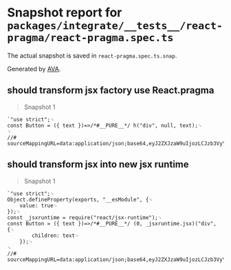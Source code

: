 # Snapshot report for `packages/integrate/__tests__/react-pragma/react-pragma.spec.ts`

The actual snapshot is saved in `react-pragma.spec.ts.snap`.

Generated by [AVA](https://avajs.dev).

## should transform jsx factory use React.pragma

> Snapshot 1

    `"use strict";␊
    const Button = ({ text })=>/*#__PURE__*/ h("div", null, text);␊
    ␊
    //# sourceMappingURL=data:application/json;base64,eyJ2ZXJzaW9uIjozLCJzb3VyY2VzIjpbInRlc3QudHN4Il0sInNvdXJjZXNDb250ZW50IjpbIlxuICBjb25zdCBCdXR0b24gPSAoeyB0ZXh0IH0pID0+IChcbiAgICA8ZGl2PlxuICAgICAge3RleHR9XG4gICAgPC9kaXY+XG4gIClcbiJdLCJuYW1lcyI6WyJCdXR0b24iLCJ0ZXh0IiwiZGl2Il0sIm1hcHBpbmdzIjoiO0FBQ0UsTUFBTUEsU0FBUyxDQUFDLEVBQUVDLElBQUksRUFBRSxpQkFDdEIsRUFBQ0MsYUFDRUQifQ==`

## should transform jsx into new jsx runtime

> Snapshot 1

    `"use strict";␊
    Object.defineProperty(exports, "__esModule", {␊
        value: true␊
    });␊
    const _jsxruntime = require("react/jsx-runtime");␊
    const Button = ({ text })=>/*#__PURE__*/ (0, _jsxruntime.jsx)("div", {␊
            children: text␊
        });␊
    ␊
    //# sourceMappingURL=data:application/json;base64,eyJ2ZXJzaW9uIjozLCJzb3VyY2VzIjpbInRlc3QudHN4Il0sInNvdXJjZXNDb250ZW50IjpbIlxuICBjb25zdCBCdXR0b24gPSAoeyB0ZXh0IH0pID0+IChcbiAgICA8ZGl2PlxuICAgICAge3RleHR9XG4gICAgPC9kaXY+XG4gIClcbiJdLCJuYW1lcyI6WyJCdXR0b24iLCJ0ZXh0IiwiZGl2Il0sIm1hcHBpbmdzIjoiOzs7OztBQUNFLE1BQU1BLFNBQVMsQ0FBQyxFQUFFQyxJQUFJLEVBQUUsaUJBQ3RCLHFCQUFDQztrQkFDRUQifQ==`
